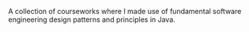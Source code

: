 A collection of courseworks where I made use of fundamental software engineering design patterns and principles in Java.
